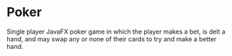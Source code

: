 # Poker
Single player JavaFX poker game in which the player makes a bet, is delt a hand, and may swap any or none of their cards to try and make a better hand. 
